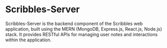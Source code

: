 # Scribbles-Server
Scribbles-Server is the backend component of the Scribbles web application, built using the MERN (MongoDB, Express.js, React.js, Node.js) stack. It provides RESTful APIs for managing user notes and interactions within the application.
